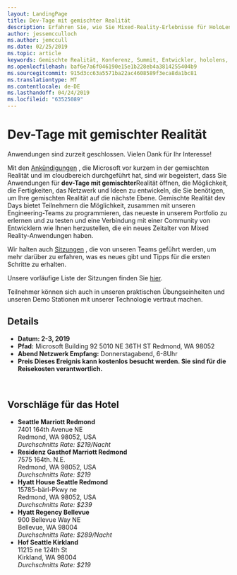 ```yaml
---
layout: LandingPage
title: Dev-Tage mit gemischter Realität
description: Erfahren Sie, wie Sie Mixed-Reality-Erlebnisse für HoloLens und immersive Headsets entwickeln.
author: jessemcculloch
ms.author: jemccull
ms.date: 02/25/2019
ms.topic: article
keywords: Gemischte Realität, Konferenz, Summit, Entwickler, hololens, hololens 2, kinect
ms.openlocfilehash: baf6e7a6f046190e15e1b228eb4a3814255404b9
ms.sourcegitcommit: 915d3cc63a5571ba22ac4608589f3eca8da1bc81
ms.translationtype: MT
ms.contentlocale: de-DE
ms.lasthandoff: 04/24/2019
ms.locfileid: "63525089"
---
```

# <a name="mixed-reality-dev-days"></a>Dev-Tage mit gemischter Realität

Anwendungen sind zurzeit geschlossen. Vielen Dank für Ihr Interesse!

Mit den [Ankündigungen](https://blogs.microsoft.com/blog/2019/02/24/microsoft-at-mwc-barcelona-introducing-microsoft-hololens-2/) , die Microsoft vor kurzem in der gemischten Realität und im cloudbereich durchgeführt hat, sind wir begeistert, dass Sie Anwendungen für **dev-Tage mit gemischter**Realität öffnen, die Möglichkeit, die Fertigkeiten, das Netzwerk und Ideen zu entwickeln, die Sie benötigen, um Ihre gemischten Realität auf die nächste Ebene. Gemischte Realität dev Days bietet Teilnehmern die Möglichkeit, zusammen mit unseren Engineering-Teams zu programmieren, das neueste in unserem Portfolio zu erlernen und zu testen und eine Verbindung mit einer Community von Entwicklern wie Ihnen herzustellen, die ein neues Zeitalter von Mixed Reality-Anwendungen haben.  </br>

Wir halten auch [Sitzungen](mr-dev-days-sessions.md) , die von unseren Teams geführt werden, um mehr darüber zu erfahren, was es neues gibt und Tipps für die ersten Schritte zu erhalten. </br>

Unsere vorläufige Liste der Sitzungen finden Sie [hier](mr-dev-days-sessions.md).

Teilnehmer können sich auch in unseren praktischen Übungseinheiten und unseren Demo Stationen mit unserer Technologie vertraut machen.
</br>

## <a name="details"></a>Details

*   **Datum: 2-3, 2019**
* **Pfad:** Microsoft Building 92 5010 NE 36TH ST Redmond, WA 98052
* **Abend Netzwerk Empfang:** Donnerstagabend, 6-8Uhr
* **Preis Dieses Ereignis kann kostenlos besucht werden. Sie sind für die Reisekosten verantwortlich.**


</br>

## <a name="hotel-suggestions"></a>Vorschläge für das Hotel

* **Seattle Marriott Redmond**</br>
  7401 164th Avenue NE</br>
  Redmond, WA 98052, USA</br>
  _Durchschnitts Rate: $219/Nacht_
* **Residenz Gasthof Marriott Redmond**</br>
  7575 164th. N.E.</br>
  Redmond, WA 98052, USA</br>
  _Durchschnitts Rate: $219_
* **Hyatt House Seattle Redmond**</br>
  15785-bärl-Pkwy ne</br>
  Redmond, WA 98052, USA</br>
  _Durchschnitts Rate: $239_
* **Hyatt Regency Bellevue**</br>
  900 Bellevue Way NE</br>
  Bellevue, WA 98004</br>
  _Durchschnitts Rate: $289/Nacht_
* **Hof Seattle Kirkland**</br>
  11215 ne 124th St</br>
  Kirkland, WA 98004</br>
  _Durchschnitts Rate: $219_
